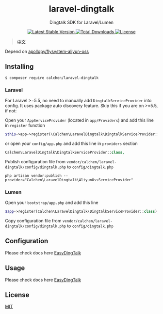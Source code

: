 <h1 align="center"> laravel-dingtalk </h1>

<p align="center"> Dingtalk SDK for Laravel/Lumen </p>

<p align="center">
    <a href="https://packagist.org/packages/calchen/laravel-dingtalk">
        <img alt="Latest Stable Version" src="https://img.shields.io/packagist/v/calchen/laravel-dingtalk.svg">
    </a>
    <a href="https://packagist.org/packages/calchen/laravel-dingtalk">
        <img alt="Total Downloads" src="https://img.shields.io/packagist/dt/calchen/laravel-dingtalk.svg">
    </a>
    <a href="https://github.com/calchen/laravel-dingtalk/blob/master/LICENSE">
        <img alt="License" src="https://img.shields.io/github/license/calchen/laravel-dingtalk.svg">
    </a>
</p>

> [中文](https://github.com/calchen/laravel-dingtalk/blob/master/README.md)

Depend on [apollopy/flysystem-aliyun-oss](https://github.com/apollopy/flysystem-aliyun-oss)

## Installing

```shell
$ composer require calchen/laravel-dingtalk
```

### Laravel

For Laravel >=5.5, no need to manually add `DingtalkServiceProvider` into config. It uses package auto discovery feature. Skip this if you are on >=5.5, if not: 

Open your `AppServiceProvider` (located in `app/Providers`) and add this line in `register` function
```php
$this->app->register(\Calchen\LaravelDingtalk\DingtalkServiceProvider::class);
```
or open your `config/app.php` and add this line in `providers` section
```php
Calchen\LaravelDingtalk\DingtalkServiceProvider::class,
```

Publish configuration file from `vendor/calchen/laravel-dingtalk/config/dingtalk.php` to `config/dingtalk.php`
```shell
php artisan vendor:publish --provider="Calchen\LaravelDingtalk\AliyunOssServiceProvider"
```

### Lumen

Open your `bootstrap/app.php` and add this line
```php
$app->register(Calchen\LaravelDingtalk\DingtalkServiceProvider::class);
```

Copy configuration file from `vendor/calchen/laravel-dingtalk/config/dingtalk.php` to `config/dingtalk.php`

## Configuration

Please check docs here [EasyDingTalk](https://docs.easydingtalk.org/start.html)

## Usage

Please check docs here [EasyDingTalk](https://docs.easydingtalk.org/start.html)

## License

[MIT](http://opensource.org/licenses/MIT)
